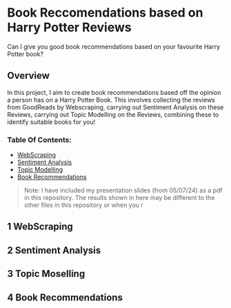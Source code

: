 # Book Reccomendations based on Harry Potter Reviews
 Can I give you good book recommendations based on your favourite Harry Potter book?
 
 ## Overview
 In this project, I aim to create book recommendations based off the opinion a person has on a Harry Potter Book. This involves collecting the reviews from GoodReads by Webscraping, carrying out Sentiment Analysis on these Reviews, carrying out Topic Modelling on the Reviews, combining these to identify suitable books for you!
 
 
### Table Of Contents:
* [WebScraping](#1)
* [Sentiment Analysis](#2)
* [Topic Modelling](#3)
* [Book Recommendations](#4)

> Note: I have included my presentation slides (from 05/07/24) as a pdf in this repository. The results shown in here may be different to the other files in this repository or when you r

## **1** WebScraping <a class="anchor" id="1"></a>
## **2** Sentiment Analysis <a class="anchor" id="2"></a>
## **3** Topic Moselling <a class="anchor" id="3"></a>
## **4** Book Recommendations <a class="anchor" id="4"></a>
